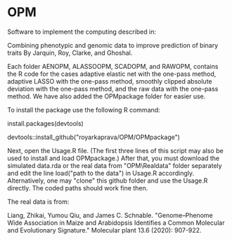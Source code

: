 # OPM
Software to implement the computing described in:

Combining phenotypic and genomic data to improve prediction of binary traits
By Jarquin, Roy, Clarke, and Ghoshal.

Each folder AENOPM, ALASSOOPM, SCADOPM, and RAWOPM, contains the R code for the cases adaptive elastic net with the one-pass method, adaptive LASSO with the one-pass method, smoothly clipped absolute deviation with the one-pass method, and the raw data with the one-pass method. We have also added the OPMpackage folder for easier use.

To install the package use the following R command:

install.packages(devtools)

devtools::install_github("royarkaprava/OPM/OPMpackage")

Next, open the Usage.R file. (The first three lines of this script may also be used to install and load OPMpackage.) After that, you must download the simulated data.rda or the real data from "OPM\Realdata" folder separately and edit the line load("path to the data") in Usage.R accordingly. Alternatively, one may "clone" this github folder and use the
Usage.R directly. The coded paths should work fine then.

The real data is from:

Liang, Zhikai, Yumou Qiu, and James C. Schnable. &quot;Genome–Phenome Wide
Association in Maize and Arabidopsis Identifies a Common Molecular and Evolutionary
Signature.&quot; Molecular plant 13.6 (2020): 907-922.
